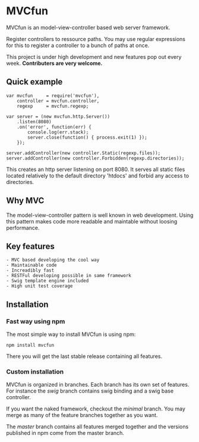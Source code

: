# MVCfun

MVCfun is an model-view-controller based web server framework. 

Register controllers to ressource paths. You may use regular expressions for
this to register a controller to a bunch of paths at once.

This project is under high development and new features pop out every week.
**Contributers are very welcome.**

## Quick example

    var mvcfun     = require('mvcfun'),
        controller = mvcfun.controller,
        regexp     = mvcfun.regexp;

    var server = (new mvcfun.http.Server())
        .listen(8080)
        .on('error', function(err) {
            console.log(err.stack);
            server.close(function() { process.exit(1) });
        });

    server.addController(new controller.Static(regexp.files));
    server.addController(new controller.Forbidden(regexp.directories));

This creates an http server listening on port 8080. It serves all static files
located relatively to the default directory 'htdocs' and forbid any access to
directories.

## Why MVC

The model-view-controller pattern is well known in web development. Using this
pattern makes code more readable and maintable without loosing performance.

## Key features

    - MVC based developing the cool way
    - Maintainable code
    - Increadibly fast
    - RESTFul developing possible in same framework
    - Swig template engine included
    - High unit test coverage

## Installation

### Fast way using npm

The most simple way to install MVCfun is using npm:

    npm install mvcfun

There you will get the last stable release containing all features.

### Custom installation

MVCfun is organized in branches. Each branch has its own set of features. For
instance the *swig* branch contains swig binding and a swig base controller.

If you want the naked framework, checkout the *minimal* branch. You may merge
as many of the feature branches together as you want. 

The *master* branch contains all features merged together and the versions
published in npm come from the master branch.
